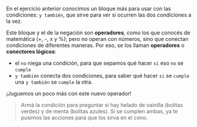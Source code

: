 <gs-attire
  attire-url="https://raw.githubusercontent.com/MumukiProject/mumuki-guia-gobstones-alternativa-kids/master/assets/attires/config.json">
</gs-attire>
<gs-toolbox toolbox-url="https://raw.githubusercontent.com/MumukiProject/mumuki-guia-gobstones-muchos-sabores-combinados-kids/master/assets/toolbox.xml">
</gs-toolbox>

En el ejercicio anterior conocimos un bloque más para usar con las condiciones: `y también`, que sirve para ver si ocurren las dos condiciones a la vez. 

Este bloque y el de la negación son **operadores**, como los que conocés de matemática (+, -, x y %); pero no operan con números, sino que conectan condiciones de diferentes maneras. Por eso, se los llaman **operadores** o **conectores lógicos**:

* el `no` niega una condición, para que sepamos qué hacer `si` eso `no` se `cumple`
* `y también` conecta dos condiciones, para saber qué hacer  `si` se `cumple` una `y también` se `cumple` la otra.

¡Juguemos un poco más con este nuevo operador! 

> Armá la condición para preguntar si hay helado de vainilla (bolitas verdes) y de menta (bolitas azules). Si se cumplen ambas, ya te pusimos las acciones para que los sirva en el cono.

